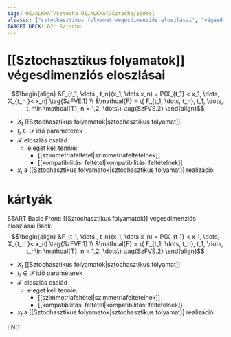 ```yaml
---
tags: OE/ALKMAT/Sztocha OE/ALKMAT/Sztocha/1tétel
aliases: ["sztochasztikus folyamat végesdimenziós eloszlásai", "végesdimenziós eloszlásai"]
TARGET DECK: 02::Sztocha
---
```


# [[Sztochasztikus folyamatok]] végesdimenziós eloszlásai
$$\begin{align}
	&F_{t_1, \dots , t_n}(x_1, \dots x_n) = P(X_{t_1} < x_1, \dots, X_{t_n }< x_n) \tag{SzFVE.1} \\
	&\mathcal{F} = \{ F_{t_1, \dots, t_n}, t_1, \dots, t_n\in \mathcal{T}, n = 1,2, \dots\} \tag{SzFVE.2}
\end{align}$$
- $X_t$ [[Sztochasztikus folyamatok|sztochasztikus folyamat]]
- $t_i \in \mathcal{T}$ idő paraméterek
- $\mathcal{F}$ eloszlás család
	- eleget kell tennie:
		- [[szimmetriafeltétel|szimmetriafeltételnek]]
		- [[kompatibilitási feltétel|kompatibilitási feltételnek]]
- $x_t$ a [[Sztochasztikus folyamatok|sztochasztikus folyamat]] realizációi

# kártyák
START
Basic
Front:
[[Sztochasztikus folyamatok]] végesdimenziós eloszlásai
Back:
$$\begin{align}
	&F_{t_1, \dots , t_n}(x_1, \dots x_n) = P(X_{t_1} < x_1, \dots, X_{t_n }< x_n) \tag{SzFVE.1} \\
	&\mathcal{F} = \{ F_{t_1, \dots, t_n}, t_1, \dots, t_n\in \mathcal{T}, n = 1,2, \dots\} \tag{SzFVE.2}
\end{align}$$
- $X_t$ [[Sztochasztikus folyamatok|sztochasztikus folyamat]]
- $t_i \in \mathcal{T}$ idő paraméterek
- $\mathcal{F}$ eloszlás család
	- eleget kell tennie:
		- [[szimmetriafeltétel|szimmetriafeltételnek]]
		- [[kompatibilitási feltétel|kompatibilitási feltételnek]]
- $x_t$ a [[Sztochasztikus folyamatok|sztochasztikus folyamat]] realizációi
<!--ID: 1686073732069-->
END